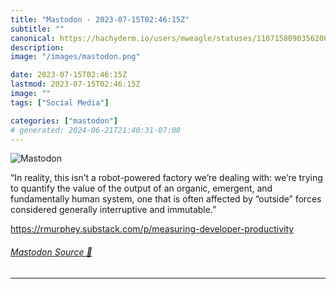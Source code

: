 ```yaml
---
title: "Mastodon - 2023-07-15T02:46:15Z"
subtitle: ""
canonical: https://hachyderm.io/users/mweagle/statuses/110715809035620642
description:
image: "/images/mastodon.png"

date: 2023-07-15T02:46:15Z
lastmod: 2023-07-15T02:46:15Z
image: ""
tags: ["Social Media"]

categories: ["mastodon"]
# generated: 2024-06-21T21:40:31-07:00
---
```

![Mastodon](/images/mastodon.png)

<p>“In reality, this isn’t a robot-powered factory we’re dealing with: we’re trying to quantify the value of the output of an organic, emergent, and fundamentally human system, one that is often affected by “outside” forces considered generally interruptive and immutable.”</p><p><a href="https://rmurphey.substack.com/p/measuring-developer-productivity" target="_blank" rel="nofollow noopener noreferrer" translate="no"><span class="invisible">https://</span><span class="ellipsis">rmurphey.substack.com/p/measur</span><span class="invisible">ing-developer-productivity</span></a></p>


###### [Mastodon Source 🐘](https://hachyderm.io/@mweagle/110715809035620642)

___
